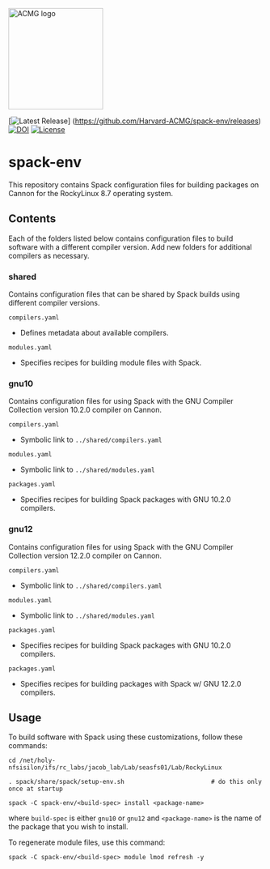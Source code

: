 <a href="https://acmg.seas.harvard.edu"><img src="https://acmg.seas.harvard.edu/sites/projects.iq.harvard.edu/files/acmg/files/img_acmg_logo_small.png" height="200" width="187" alt="ACMG logo"></a>

[![Latest Release](https://img.shields.io/github/v/release/Harvard-ACMG/spack-env?label=Latest%20Release)] (https://github.com/Harvard-ACMG/spack-env/releases) [![DOI](https://zenodo.org/badge/DOI/10.5281/zenodo.4681204.svg)](https://doi.org/10.5281/zenodo.4681204) [![License](https://img.shields.io/badge/License-MIT-blue.svg)](https://github.com/Harvard-ACMG/spack-env/blob/main/LICENSE.txt)

# spack-env

This repository contains Spack configuration files for building packages on Cannon for the RockyLinux 8.7 operating system.

## Contents

Each of the folders listed below contains configuration files to build software with a different compiler version.  Add new folders for additional compilers as necessary.

### shared

Contains configuration files that can be shared by Spack builds using different compiler versions.

`compilers.yaml`
- Defines metadata about available compilers.

`modules.yaml`
- Specifies recipes for building module files with Spack.

### gnu10

Contains configuration files for using Spack with the GNU Compiler Collection version 10.2.0 compiler on Cannon.

`compilers.yaml`
- Symbolic link to `../shared/compilers.yaml`

`modules.yaml`
- Symbolic link to `../shared/modules.yaml`

`packages.yaml`
- Specifies recipes for building Spack packages with GNU 10.2.0 compilers.

### gnu12

Contains configuration files for using Spack with the GNU Compiler Collection version 12.2.0 compiler on Cannon.

`compilers.yaml`
- Symbolic link to `../shared/compilers.yaml`

`modules.yaml`
- Symbolic link to `../shared/modules.yaml`

`packages.yaml`
- Specifies recipes for building Spack packages with GNU 10.2.0 compilers.

`packages.yaml`
- Specifies recipes for building packages with Spack w/ GNU 12.2.0 compilers.

## Usage

To build software with Spack using these customizations, follow these commands:

```console
cd /net/holy-nfsisilon/ifs/rc_labs/jacob_lab/Lab/seasfs01/Lab/RockyLinux

. spack/share/spack/setup-env.sh                        # do this only once at startup

spack -C spack-env/<build-spec> install <package-name>
```

where `build-spec` is either `gnu10` or `gnu12` and `<package-name>` is the name of the package that you wish to install.

To regenerate module files, use this command:

```console
spack -C spack-env/<build-spec> module lmod refresh -y
```
